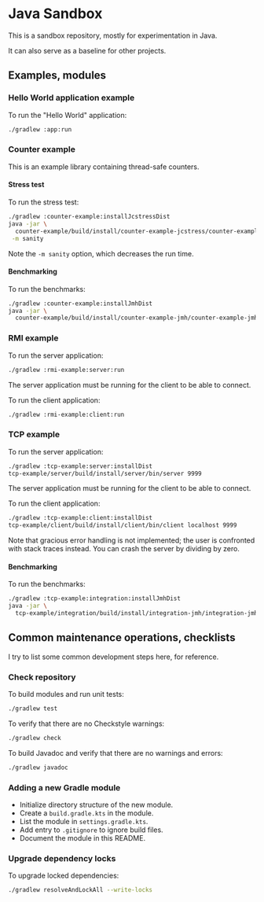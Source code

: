 # Java Sandbox

This is a sandbox repository, mostly for experimentation in Java.

It can also serve as a baseline for other projects.

## Examples, modules

### Hello World application example

To run the "Hello World" application:
```bash
./gradlew :app:run
```

### Counter example

This is an example library containing thread-safe counters.

#### Stress test

To run the stress test:

```bash
./gradlew :counter-example:installJcstressDist
java -jar \
  counter-example/build/install/counter-example-jcstress/counter-example-jcstress.jar \
 -m sanity
```

Note the `-m sanity` option, which decreases the run time.

#### Benchmarking

To run the benchmarks:

```bash
./gradlew :counter-example:installJmhDist
java -jar \
  counter-example/build/install/counter-example-jmh/counter-example-jmh.jar
```

### RMI example

To run the server application:
```bash
./gradlew :rmi-example:server:run
```

The server application must be running for the client to be able to connect.

To run the client application:
```bash
./gradlew :rmi-example:client:run
```

### TCP example

To run the server application:
```bash
./gradlew :tcp-example:server:installDist
tcp-example/server/build/install/server/bin/server 9999
```

The server application must be running for the client to be able to connect.

To run the client application:
```bash
./gradlew :tcp-example:client:installDist
tcp-example/client/build/install/client/bin/client localhost 9999
```

Note that gracious error handling is not implemented; the user is confronted with stack traces instead.
You can crash the server by dividing by zero.

#### Benchmarking

To run the benchmarks:

```bash
./gradlew :tcp-example:integration:installJmhDist
java -jar \
  tcp-example/integration/build/install/integration-jmh/integration-jmh.jar
```

## Common maintenance operations, checklists

I try to list some common development steps here, for reference.

### Check repository

To build modules and run unit tests:
```bash
./gradlew test
```

To verify that there are no Checkstyle warnings:
```bash
./gradlew check
```

To build Javadoc and verify that there are no warnings and errors:
```bash
./gradlew javadoc
```

### Adding a new Gradle module

- Initialize directory structure of the new module.
- Create a `build.gradle.kts` in the module.
- List the module in `settings.gradle.kts`.
- Add entry to `.gitignore` to ignore build files.
- Document the module in this README.

### Upgrade dependency locks

To upgrade locked dependencies:

```bash
./gradlew resolveAndLockAll --write-locks
```
